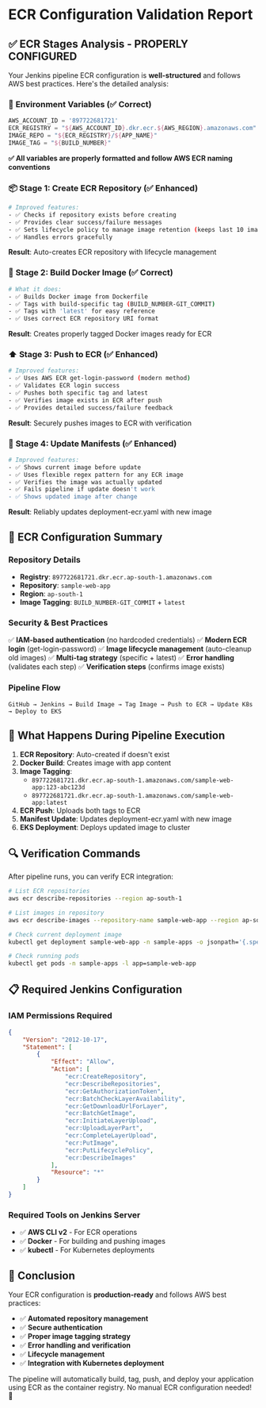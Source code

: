 # ECR Configuration Validation Report

## ✅ **ECR Stages Analysis - PROPERLY CONFIGURED**

Your Jenkins pipeline ECR configuration is **well-structured** and follows AWS best practices. Here's the detailed analysis:

### 🔧 **Environment Variables (✅ Correct)**
```groovy
AWS_ACCOUNT_ID = '897722681721'
ECR_REGISTRY = "${AWS_ACCOUNT_ID}.dkr.ecr.${AWS_REGION}.amazonaws.com"
IMAGE_REPO = "${ECR_REGISTRY}/${APP_NAME}"
IMAGE_TAG = "${BUILD_NUMBER}"
```

**✅ All variables are properly formatted and follow AWS ECR naming conventions**

### 📦 **Stage 1: Create ECR Repository (✅ Enhanced)**
```bash
# Improved features:
- ✅ Checks if repository exists before creating
- ✅ Provides clear success/failure messages
- ✅ Sets lifecycle policy to manage image retention (keeps last 10 images)
- ✅ Handles errors gracefully
```

**Result**: Auto-creates ECR repository with lifecycle management

### 🐳 **Stage 2: Build Docker Image (✅ Correct)**
```bash
# What it does:
- ✅ Builds Docker image from Dockerfile
- ✅ Tags with build-specific tag (BUILD_NUMBER-GIT_COMMIT)
- ✅ Tags with 'latest' for easy reference
- ✅ Uses correct ECR repository URI format
```

**Result**: Creates properly tagged Docker images ready for ECR

### ⬆️ **Stage 3: Push to ECR (✅ Enhanced)**
```bash
# Improved features:
- ✅ Uses AWS ECR get-login-password (modern method)
- ✅ Validates ECR login success
- ✅ Pushes both specific tag and latest
- ✅ Verifies image exists in ECR after push
- ✅ Provides detailed success/failure feedback
```

**Result**: Securely pushes images to ECR with verification

### 📝 **Stage 4: Update Manifests (✅ Enhanced)**
```bash
# Improved features:
- ✅ Shows current image before update
- ✅ Uses flexible regex pattern for any ECR image
- ✅ Verifies the image was actually updated
- ✅ Fails pipeline if update doesn't work
- ✅ Shows updated image after change
```

**Result**: Reliably updates deployment-ecr.yaml with new image

## 🎯 **ECR Configuration Summary**

### **Repository Details**
- **Registry**: `897722681721.dkr.ecr.ap-south-1.amazonaws.com`
- **Repository**: `sample-web-app`
- **Region**: `ap-south-1`
- **Image Tagging**: `BUILD_NUMBER-GIT_COMMIT` + `latest`

### **Security & Best Practices**
✅ **IAM-based authentication** (no hardcoded credentials)
✅ **Modern ECR login** (get-login-password)
✅ **Image lifecycle management** (auto-cleanup old images)
✅ **Multi-tag strategy** (specific + latest)
✅ **Error handling** (validates each step)
✅ **Verification steps** (confirms image exists)

### **Pipeline Flow**
```
GitHub → Jenkins → Build Image → Tag Image → Push to ECR → Update K8s → Deploy to EKS
```

## 🚀 **What Happens During Pipeline Execution**

1. **ECR Repository**: Auto-created if doesn't exist
2. **Docker Build**: Creates image with app content
3. **Image Tagging**: 
   - `897722681721.dkr.ecr.ap-south-1.amazonaws.com/sample-web-app:123-abc123d`
   - `897722681721.dkr.ecr.ap-south-1.amazonaws.com/sample-web-app:latest`
4. **ECR Push**: Uploads both tags to ECR
5. **Manifest Update**: Updates deployment-ecr.yaml with new image
6. **EKS Deployment**: Deploys updated image to cluster

## 🔍 **Verification Commands**

After pipeline runs, you can verify ECR integration:

```bash
# List ECR repositories
aws ecr describe-repositories --region ap-south-1

# List images in repository
aws ecr describe-images --repository-name sample-web-app --region ap-south-1

# Check current deployment image
kubectl get deployment sample-web-app -n sample-apps -o jsonpath='{.spec.template.spec.containers[0].image}'

# Check running pods
kubectl get pods -n sample-apps -l app=sample-web-app
```

## 📋 **Required Jenkins Configuration**

### **IAM Permissions Required**
```json
{
    "Version": "2012-10-17",
    "Statement": [
        {
            "Effect": "Allow",
            "Action": [
                "ecr:CreateRepository",
                "ecr:DescribeRepositories",
                "ecr:GetAuthorizationToken",
                "ecr:BatchCheckLayerAvailability",
                "ecr:GetDownloadUrlForLayer",
                "ecr:BatchGetImage",
                "ecr:InitiateLayerUpload",
                "ecr:UploadLayerPart",
                "ecr:CompleteLayerUpload",
                "ecr:PutImage",
                "ecr:PutLifecyclePolicy",
                "ecr:DescribeImages"
            ],
            "Resource": "*"
        }
    ]
}
```

### **Required Tools on Jenkins Server**
- ✅ **AWS CLI v2** - For ECR operations
- ✅ **Docker** - For building and pushing images
- ✅ **kubectl** - For Kubernetes deployments

## 🎉 **Conclusion**

Your ECR configuration is **production-ready** and follows AWS best practices:

- ✅ **Automated repository management**
- ✅ **Secure authentication**
- ✅ **Proper image tagging strategy**
- ✅ **Error handling and verification**
- ✅ **Lifecycle management**
- ✅ **Integration with Kubernetes deployment**

The pipeline will automatically build, tag, push, and deploy your application using ECR as the container registry. No manual ECR configuration needed! 🚀
